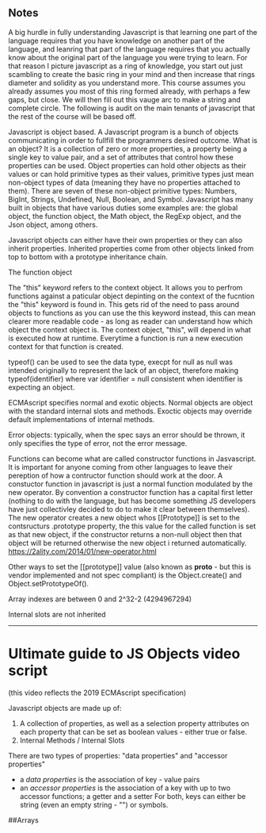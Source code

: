 ## Notes

A big hurdle in fully understanding Javascript is that learning one part of the language requires that you have knowledge on another part of the language, and leanring that part of the language requires that you actually know about the original part of the language you were trying to learn. For that reason I picture javascript as a ring of knowledge, you start out just scambling to create the basic ring in your mind and then increase that rings diameter and solidity as you understand more. This course assumes you already assumes you most of this ring formed already, with perhaps a few gaps, but close. We will then fill out this vauge arc to make a string and complete circle. The following is audit on the main tenants of javascript that the rest of the course will be based off.

Javascript is object based. A Javascript program is a bunch of objects communicating in order to fullfill the programmers desired outcome. What is an object? It is a collection of zero or more properties, a property being a single key to value pair, and a set of attributes that control how these properties can be used. Object properties can hold other objects as their values or can hold primitive types as their values, primitive types just mean non-object types of data (meaning they have no properties attached to them). There are seven of these non-object primitive types: Numbers, BigInt, Strings, Undefined, Null, Boolean, and Symbol. Javascript has many built in objects that have various duties some examples are: the global object, the function object, the Math object, the RegExp object, and the Json object, among others.

Javascript objects can either have their own properties or they can also inherit properties. Inherited properties come from other objects linked from top to bottom with a prototype inheritance chain.

The function object

The "this" keyword refers to the context object. It allows you to perfrom functions against a paticular object depinting on the context of the fucntion the "this" keyword is found in. This gets rid of the need to pass around objects to functions as you can use the this keyword instead, this can mean clearer more readable code - as long as reader can understand how which object the context object is. The context object, "this", will depend in what is executed how at runtime. Everytime a function is run a new execution context for that function is created. 


typeof() can be used to see the data type, execpt for null as null was intended originally to represent the lack of an object, therefore making typeof(identifier) where var identifier = null consistent when identifier is expecting an object.

ECMAscript specifies normal and exotic objects. Normal objects are object with the standard internal slots and methods. Exoctic objects may override default implementations of internal methods.

Error objects: typically, when the spec says an error should be thrown, it only specifies the type of error, not the error message. 


Functions can become what are called constructor functions in Jasvascript. It is important for anyone coming from other languages to leave their pereption of how a contructor function should work at the door. A constuctor function in javascript is just a normal function modulated by the new operator. By convention a constructor function has a capital first letter (nothing to do with the language, but has become something JS developers have just collectivley decided to do to make it clear between themselves). The new operator creates a new object whos [[Prototype]] is set to the contsructurs .prototype property, the this value for the called function is set as that new object, if the constructor returns a non-null object then that object will be returned otherwise the new object i returned automatically.
https://2ality.com/2014/01/new-operator.html

Other ways to set the [[prototype]] value (also known as __proto__ - but this is vendor implemented and not spec compliant) is the Object.create() and Object.setPrototypeOf().

Array indexes are between 0 and 2^32-2 (4294967294)

Internal slots are not inherited

--------------------------------------------

# Ultimate guide to JS Objects video script

(this video reflects the 2019 ECMAscript specification)

Javascript objects are made up of:
1. A collection of properties, as well as a selection property attributes on each property that can be set as boolean values - either true or false.
2. Internal Methods / Internal Slots


There are two types of properties: "data properties" and "accessor properties"
* a _data properties_ is the association of key - value pairs
* an _accessor properties_ is the association of a key with up to two accessor functions; a getter and a setter
For both, keys can either be string (even an empty string - "") or symbols.


##Arrays
